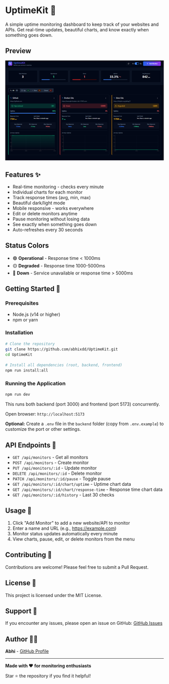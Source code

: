 # UptimeKit 🚀

A simple uptime monitoring dashboard to keep track of your websites and APIs. Get real-time updates, beautiful charts, and know exactly when something goes down.

## Preview 

![UptimeKit Dashboard](./screenshots/preview.png)

## Features ✨

- Real-time monitoring - checks every minute
- Individual charts for each monitor
- Track response times (avg, min, max)
- Beautiful dark/light mode
- Mobile responsive - works everywhere
- Edit or delete monitors anytime
- Pause monitoring without losing data
- See exactly when something goes down
- Auto-refreshes every 30 seconds

## Status Colors

- 🟢 **Operational** - Response time < 1000ms
- 🟡 **Degraded** - Response time 1000-5000ms
- 🔴 **Down** - Service unavailable or response time > 5000ms

## Getting Started 🎯

### Prerequisites
- Node.js (v14 or higher)
- npm or yarn

### Installation

```bash
# Clone the repository
git clone https://github.com/abhixdd/UptimeKit.git
cd UptimeKit

# Install all dependencies (root, backend, frontend)
npm run install:all
```

### Running the Application

```bash
npm run dev
```

This runs both backend (port 3000) and frontend (port 5173) concurrently.

Open browser: `http://localhost:5173`

**Optional:** Create a `.env` file in the `backend` folder (copy from `.env.example`) to customize the port or other settings.

## API Endpoints 📡

- `GET /api/monitors` - Get all monitors
- `POST /api/monitors` - Create monitor
- `PUT /api/monitors/:id` - Update monitor
- `DELETE /api/monitors/:id` - Delete monitor
- `PATCH /api/monitors/:id/pause` - Toggle pause
- `GET /api/monitors/:id/chart/uptime` - Uptime chart data
- `GET /api/monitors/:id/chart/response-time` - Response time chart data
- `GET /api/monitors/:id/history` - Last 30 checks

## Usage 📖

1. Click "Add Monitor" to add a new website/API to monitor
2. Enter a name and URL (e.g., https://example.com)
3. Monitor status updates automatically every minute
4. View charts, pause, edit, or delete monitors from the menu

## Contributing 🤝

Contributions are welcome! Please feel free to submit a Pull Request.

## License 📄

This project is licensed under the MIT License.

## Support 💬

If you encounter any issues, please open an issue on GitHub: [GitHub Issues](https://github.com/abhixdd/UptimeKit/issues)

## Author 👨‍💻

**Abhi** - [GitHub Profile](https://github.com/abhixdd)

---

**Made with ❤️ for monitoring enthusiasts**

Star ⭐ the repository if you find it helpful!
